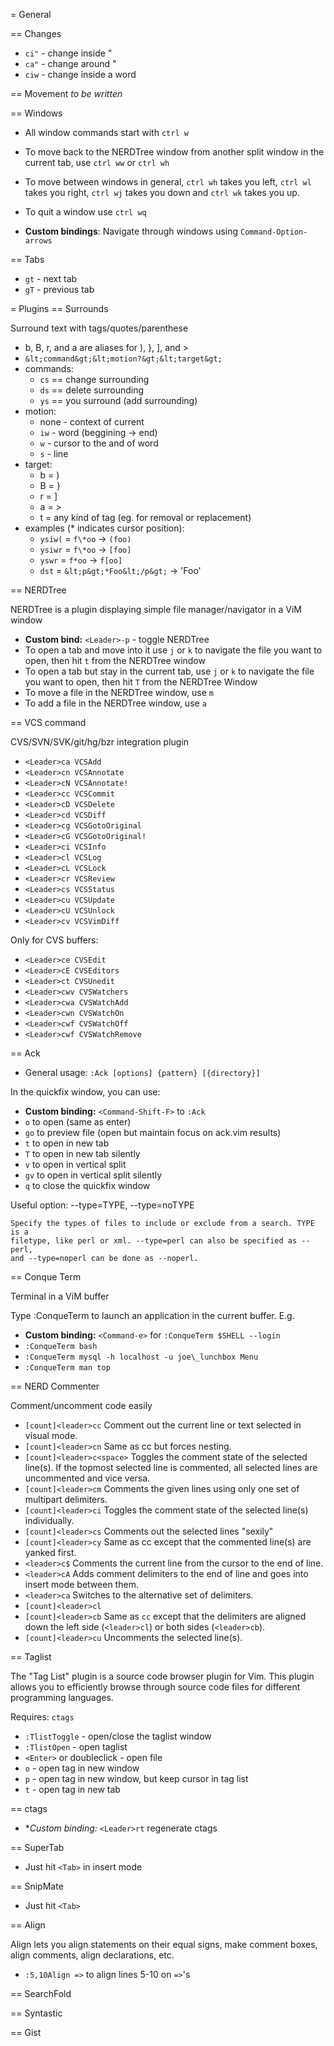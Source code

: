 = General

== Changes
* `ci"` - change inside "
* `ca"` - change around "
* `ciw` - change inside a word

== Movement
*to be written*

== Windows
* All window commands start with `ctrl w`
* To move back to the NERDTree window from another split window in the current
  tab, use `ctrl ww` or `ctrl wh`
* To move between windows in general, `ctrl wh` takes you left, `ctrl wl` takes you
  right, `ctrl wj` takes you down and `ctrl wk` takes you up.
* To quit a window use `ctrl wq`

* **Custom bindings**: Navigate through windows using `Command-Option-arrows`

== Tabs
* `gt` - next tab
* `gT` - previous tab

= Plugins
== Surrounds

Surround text with tags/quotes/parenthese

* b, B, r, and a are aliases for ), }, ], and &gt;
* `&lt;command&gt;&lt;motion?&gt;&lt;target&gt;`
* commands:
  * `cs` == change surrounding
  * `ds` == delete surrounding
  * `ys` == you surround (add surrounding)
* motion:
  * none - context of current 
  * `iw` - word (beggining -&gt; end)
  * `w` - cursor to the and of word
  * `s` - line
* target:
  * b = )
  * B = }
  * r = ]
  * a = &gt;
  * t = any kind of tag (eg. for removal or replacement)
* examples (\* indicates cursor position):
  * `ysiw(` = `f\*oo` -&gt; `(foo)`
  * `ysiwr` = `f\*oo` -&gt; `[foo]`
  * `yswr` = `f*oo` -&gt; `f[oo]`
  * `dst` = `&lt;p&gt;*Foo&lt;/p&gt;` -&gt; 'Foo'

== NERDTree

NERDTree is a plugin displaying simple file manager/navigator in a ViM window

* **Custom bind:** `<Leader>-p` - toggle NERDTree
* To open a tab and move into it use `j` or `k` to navigate the file you want to
  open, then hit `t` from the NERDTree window
* To open a tab but stay in the current tab, use `j` or `k` to navigate the file
  you want to open, then hit `T` from the NERDTree Window
* To move a file in the NERDTree window, use `m`
* To add a file in the NERDTree window, use `a`

== VCS command

CVS/SVN/SVK/git/hg/bzr integration plugin

* `<Leader>ca VCSAdd`
* `<Leader>cn VCSAnnotate`
* `<Leader>cN VCSAnnotate!`
* `<Leader>cc VCSCommit`
* `<Leader>cD VCSDelete`
* `<Leader>cd VCSDiff`
* `<Leader>cg VCSGotoOriginal`
* `<Leader>cG VCSGotoOriginal!`
* `<Leader>ci VCSInfo`
* `<Leader>cl VCSLog`
* `<Leader>cL VCSLock`
* `<Leader>cr VCSReview`
* `<Leader>cs VCSStatus`
* `<Leader>cu VCSUpdate`
* `<Leader>cU VCSUnlock`
* `<Leader>cv VCSVimDiff`

Only for CVS buffers:

* `<Leader>ce CVSEdit`
* `<Leader>cE CVSEditors`
* `<Leader>ct CVSUnedit`
* `<Leader>cwv CVSWatchers`
* `<Leader>cwa CVSWatchAdd`
* `<Leader>cwn CVSWatchOn`
* `<Leader>cwf CVSWatchOff`
* `<Leader>cwf CVSWatchRemove`

== Ack

* General usage: `:Ack [options] {pattern} [{directory}]`

In the quickfix window, you can use:

* **Custom binding:** `<Command-Shift-F>` to `:Ack `
* `o`    to open (same as enter)
* `go`   to preview file (open but maintain focus on ack.vim results)
* `t`    to open in new tab
* `T`    to open in new tab silently
* `v`    to open in vertical split
* `gv`   to open in vertical split silently
* `q`    to close the quickfix window

Useful option: --type=TYPE, --type=noTYPE

    Specify the types of files to include or exclude from a search. TYPE is a
    filetype, like perl or xml. --type=perl can also be specified as --perl,
    and --type=noperl can be done as --noperl.

== Conque Term

Terminal in a ViM buffer

Type :ConqueTerm <command> to launch an application in the current buffer. E.g.

* **Custom binding:** `<Command-e>` for `:ConqueTerm $SHELL --login`
* `:ConqueTerm bash`
* `:ConqueTerm mysql -h localhost -u joe\_lunchbox Menu`
* `:ConqueTerm man top `

== NERD Commenter

Comment/uncomment code easily

* `[count]<leader>cc` Comment out the current line or text selected in visual mode.
* `[count]<leader>cn` Same as <leader>cc but forces nesting.
* `[count]<leader>c<space>` Toggles the comment state of the selected line(s).
  If the topmost selected line is commented, all selected lines are uncommented
  and vice versa.
* `[count]<leader>cm` Comments the given lines using only one set of multipart delimiters.
* `[count]<leader>ci` Toggles the comment state of the selected line(s) individually.
* `[count]<leader>cs` Comments out the selected lines "sexily"
* `[count]<leader>cy` Same as <leader>cc except that the commented line(s) are yanked first.
* `<leader>c$` Comments the current line from the cursor to the end of line.
* `<leader>cA` Adds comment delimiters to the end of line and goes into insert
  mode between them.
* `<leader>ca` Switches to the alternative set of delimiters.
* `[count]<leader>cl`
* `[count]<leader>cb` Same as `cc` except that the delimiters are aligned down
  the left side (`<leader>cl`) or both sides (`<leader>cb`).
* `[count]<leader>cu` Uncomments the selected line(s).

== Taglist

The "Tag List" plugin is a source code browser plugin for Vim. This plugin
allows you to efficiently browse through source code files for different
programming languages.

Requires: `ctags`

* `:TlistToggle` - open/close the taglist window
* `:TlistOpen` - open taglist
* `<Enter>` or doubleclick - open file
* `o` - open tag in new window
* `p` - open tag in new window, but keep cursor in tag list
* `t` - open tag in new tab

== ctags

* **Custom binding:* `<Leader>rt` regenerate ctags 

== SuperTab

* Just hit `<Tab>` in insert mode

== SnipMate

* Just hit `<Tab>`

== Align

Align lets you align statements on their equal signs, make comment boxes, align
comments, align declarations, etc.

* `:5,10Align =>` to align lines 5-10 on `=>`'s

== SearchFold



== Syntastic


== Gist

